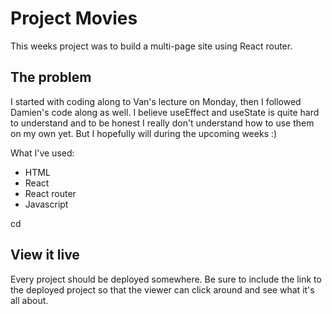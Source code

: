 # Project Movies
This weeks project was to build a multi-page site using React router.

## The problem
I started with coding along to Van's lecture on Monday, then I followed Damien's code along as well. I believe useEffect and useState is quite hard to understand and to be honest I really don't understand how to use them on my own yet. But I hopefully will during the upcoming weeks :)

What I've used:
- HTML
- React
- React router
- Javascript

cd 
## View it live

Every project should be deployed somewhere. Be sure to include the link to the deployed project so that the viewer can click around and see what it's all about.
